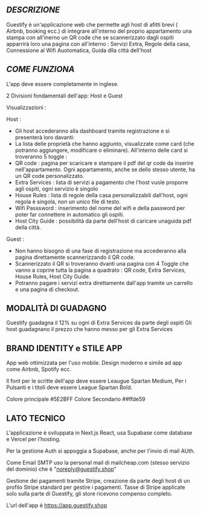 ## ***DESCRIZIONE***

Guestify è un'applicazione web che permette agli host di afitti brevi ( Airbnb, booking ecc.) di integrare all'interno 
del proprio appartamento una stampa con all'inerno un QR code che se scannerizzato dagli ospiti apparrirà loro
una pagina con all'interno : Servizi Extra, Regole della casa, Connessione al Wifi Auotomatica, Guida dlla città dell'host

## ***COME FUNZIONA***

L'app deve essere completamente in inglese.

2 Divisioni fondamentali dell'app:
Host e Guest

Visualizzazioni :

Host :
- Gli host accederanno alla dashboard tramite registrazione e si presenterà loro davanti:
- La lista delle proprietà che hanno aggiunto, visualizzate come card (che potranno aggiungere, modificare o eliminare).
All'interno delle card si troveranno 5 toggle : 
- QR code : pagina per scaricare e stampare il pdf del qr code da inserire nell'appartamento. Ogni appartamento, anche se dello stesso utente, ha un QR code personalizzato.
- Extra Services : lista di servizi a pagamento che l'host vuole proporre agli ospiti, ogni servizio è singolo
- House Rules : lista di regole della casa personalizzabili dall'host, ogni regola è singola, non un unico file di testo.
- Wifi Passsword : inserimento del nome del wifi  e della password per poter far connettere in automatico gli ospiti.
- Host City Guide : possibilità da parte dell'host di caricare unaguida pdf della città.

Guest :
- Non hanno bisogno di una fase di registrazione ma accederanno alla pagina direttamente scannerizzando il QR code.
- Scannerizzato il QR si troveranno dvanti una pagina con 4 Toggle che vanno a coprire tutta la pagina
a quadrato : QR code, Extra Services, House Rules, Host City Guide.
- Potranno pagare i servizi extra direttamente dall'app tramite un carrello e una pagina di checkout.


## MODALITÀ DI GUADAGNO

Guestify guadagna il 12% su ogni di Extra Services da parte degli ospiti 
Gli host guadagnano il prezzo che hanno messo per gli Extra Services

## BRAND IDENTITY e STILE APP

App web ottimizzata per l'uso mobile.
Design moderno e simile ad app come Airbnb, Spotify ecc.

Il font per le scritte dell'app deve essere Leaugue Spartan Medium,
Per i Pulsanti e i titoli deve essere League Spartan Bold.

Colore principale #5E2BFF
Colore Secondario ##ffde59

## LATO TECNICO

L'applicazione è sviluppata in Next.js React, usa Supabase come database e Vercel per l’hosting.

Per la gestione Auth si appoggia a Supabase, anche per l'invio di mail AUth.

Come Email SMTP uso la personal mail di mailcheap.com (stesso servizio del dominio) che è "noreply@guestify.shop"

Gestione dei pagamenti tramite Stripe, creazione da parte degli host di un profilo Stripe standard per gestire i pagamenti.
Tasse di Stripe applicate solo sulla parte di Guestify, gli store ricevono compenso completo.

L'url dell'app è https://app.guestify.shop